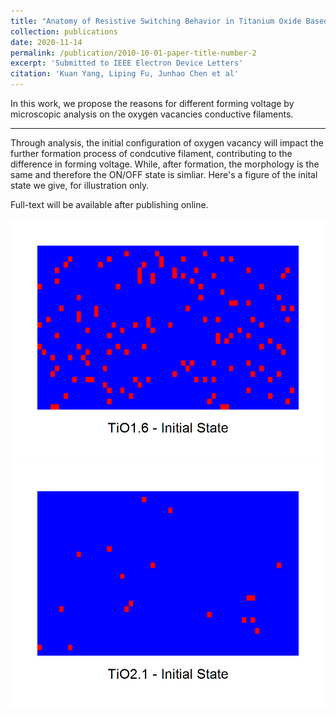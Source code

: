 ```yaml
---
title: "Anatomy of Resistive Switching Behavior in Titanium Oxide Based RRAM Device"
collection: publications
date: 2020-11-14
permalink: /publication/2010-10-01-paper-title-number-2
excerpt: 'Submitted to IEEE Electron Device Letters'
citation: 'Kuan Yang, Liping Fu, Junhao Chen et al'
---
```

In this work, we propose the reasons for different forming voltage by microscopic analysis on the oxygen vacancies conductive filaments.

---

Through analysis, the initial configuration of oxygen vacancy will impact the further formation process of condcutive filament, contributing to the difference in forming voltage. While, after formation, the morphology is the same and therefore the ON/OFF state is simliar. Here's a figure of the inital state we give, for illustration only.

Full-text will be available after publishing online.

![Pic for illustration](/images/paper_2_1.png)
![Pic for ill-2](/images/paper_2_2.png)
